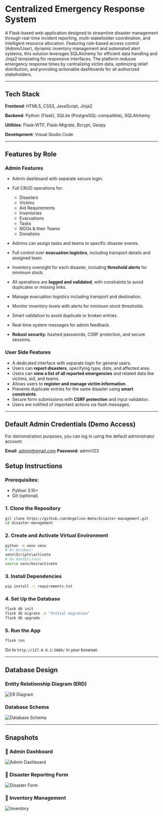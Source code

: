 
# Centralized Emergency Response System

A Flask-based web application designed to streamline disaster management through real-time incident reporting, multi-stakeholder coordination, and intelligent resource allocation. Featuring role-based access control (Admin/User), dynamic inventory management and automated alert systems, this solution leverages SQLAlchemy for efficient data handling and Jinja2 templating for responsive interfaces. The platform reduces emergency response times by centralizing victim data, optimizing relief distribution, and providing actionable dashboards for all authorized stakeholders.

---

## Tech Stack

**Frontend**: HTML5, CSS3, JavaScript, Jinja2

**Backend**: Python (Flask), SQLite (PostgreSQL-compatible), SQLAlchemy

**Utilities**: Flask-WTF, Flask-Migrate, Bcrypt, Geopy

**Development**: Visual Studio Code

---

##  Features by Role

### Admin Features

* Admin dashboard with separate secure login.
* Full CRUD operations for:

  * Disasters
  * Victims
  * Aid Requirements
  * Inventories
  * Evacuations
  * Tasks
  * NGOs & their Teams
  * Donations
* Admins can assign tasks and teams to specific disaster events.
* Full control over **evacuation logistics**, including transport details and assigned team.
* Inventory oversight for each disaster, including **threshold alerts** for minimum stock.
* All operations are **logged and validated**, with constraints to avoid duplicates or missing links.
* Manage evacuation logistics including transport and destination.
* Monitor inventory levels with alerts for minimum stock thresholds.
* Smart validation to avoid duplicate or broken entries.
* Real-time system messages for admin feedback.
* **Robust security**: hashed passwords, CSRF protection, and secure sessions.


###  User Side Features

* A dedicated interface with separate login for general users.
* Users can **report disasters**, specifying type, date, and affected area.
* Users can **view a list of all reported emergencies** and related data like victims, aid, and teams.
* Allows users to **register and manage victim information**.
* Prevents duplicate entries for the same disaster using **smart constraints**.
* Secure form submissions with **CSRF protection** and input validation.
* Users are notified of important actions via flash messages.

---

## Default Admin Credentials (Demo Access)
For demonstration purposes, you can log in using the default administrator account:

**Email**: admin@gmail.com
**Password**: admin123



## Setup Instructions

### Prerequisites:

* Python 3.10+
* Git (optional)

### 1. Clone the Repository

```bash
git clone https://github.com/Angeline-Neha/disaster-management.git
cd disaster-management
```

### 2. Create and Activate Virtual Environment

```bash
python -m venv venv
# On Windows:
venv\Scripts\activate
# On macOS/Linux:
source venv/bin/activate
```

### 3. Install Dependencies

```bash
pip install -r requirements.txt
```

### 4. Set Up the Database

```bash
flask db init
flask db migrate -m "Initial migration"
flask db upgrade
```

### 5. Run the App

```bash
flask run
```

Go to `http://127.0.0.1:5000/` in your browser.

---


## Database Design

### Entity Relationship Diagram (ERD)

![ER Diagram](snapshots/er_diagram.png)

### Database Schema

![Database Schema](snapshots/db_schema.png)

---

##  Snapshots

### 🔹 Admin Dashboard
![Admin Dashboard](snapshots/admin_dashboard.png)

### 🔹 Disaster Reporting Form
![Disaster Form](snapshots/report_disaster.png)

### 🔹 Inventory Management
![Inventory](snapshots/inventory.png)

